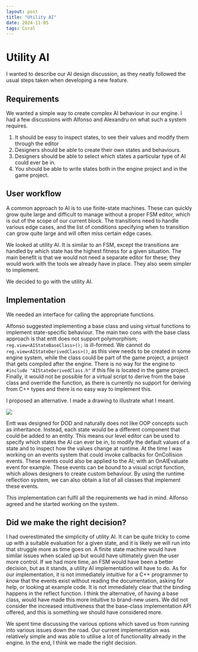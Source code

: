 ```yaml
---
layout: post
title: "Utility AI"
date: 2024-11-05
tags: Coral
---
```


# Utility AI

I wanted to describe our AI design discussion, as they neatly followed the usual steps taken when developing a new feature.

## Requirements

We wanted a simple way to create complex AI behaviour in our engine. I had a few discussions with Alfonso and Alexandru on what such a system requires.

1. It should be easy to inspect states, to see their values and modify them through the editor
2. Designers should be able to create their own states and behaviours.
3. Designers should be able to select which states a particular type of AI could ever be in.
4. You should be able to write states both in the engine project and in the game project.

## User workflow

A common approach to AI is to use finite-state machines. These can quickly grow quite large and difficult to manage without a proper FSM editor, which is out of the scope of our current block. The transitions need to handle various edge cases, and the list of conditions specifying when to transition can grow quite large and will often miss certain edge cases.

We looked at utility AI. It is similar to an FSM, except the transitions are handled by which state has the highest fitness for a given situation. The main benefit is that we would not need a separate editor for these; they would work with the tools we already have in place. They also seem simpler to implement.

We decided to go with the utility AI. 

## Implementation

We needed an interface for calling the appropriate functions. 

Alfonso suggested implementing a base class and using virtual functions to implement state-specific behaviour. The main two cons with the base class approach is that entt does not support polymorphism; ```reg.view<AIStateBaseClass>();``` is ill-formed. We cannot do ```reg.view<AIStateDerivedClass>()```, as this view needs to be created in some engine system, while the class could be part of the game project, a project that gets compiled after the engine. There is no way for the engine to ```#include "AIStateDerivedClass.h"``` if this file is located in the game project. Finally, it would not be possible for a virtual script to derive from the base class and override the function, as there is currently no support for deriving from C++ types and there is no easy way to implement this.

I proposed an alternative. I made a drawing to illustrate what I meant.

![](/img/projects/y2/coral/AIDiscussion.jpg)

Entt was designed for DOD and naturally does not like OOP concepts such as inheritance. Instead, each state would be a different component that could be added to an entity. This means our level editor can be used to specify which states the AI can ever be in, to modify the default values of a state and to inspect how the values change at runtime. At the time I was working on an events system that could invoke callbacks for OnCollision events. These events could also be applied to the AI; with an OnAIEvaluate event for example. These events can be bound to a visual script function, which allows designers to create custom behaviour. By using the runtime reflection system, we can also obtain a list of all classes that implement these events.

This implementation can fulfil all the requirements we had in mind. Alfonso agreed and he started working on the system.

## Did we make the right decision?

I had overestimated the simplicity of utility AI. It can be quite tricky to come up with a suitable evaluation for a given state, and it is likely we will run into that struggle more as time goes on. A finite state machine would have similar issues when scaled up but would have ultimately given the user more control. If we had more time, an FSM would have been a better decision, but as it stands, a utility AI implementation will have to do. 
As for our implementation, it is not immediately intuitive for a C++ programmer to *know* that the events exist without reading the documentation, asking for help, or looking at example code. It is not immediately clear that the binding happens in the reflect function. I think the alternative, of having a base class, would have made this more intuitive to brand-new users. We did not consider the increased intuitiveness that the base-class implementation API offered, and this is something we should have considered more. 

We spent time discussing the various options which saved us from running into various issues down the road. Our current implementation was relatively simple and was able to utilise a lot of functionality already in the engine. In the end, I think we made the right decision.